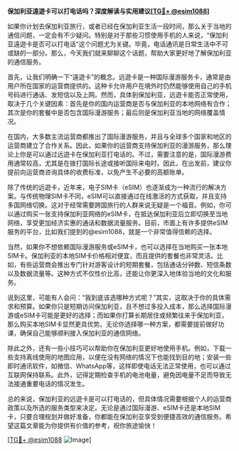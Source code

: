 **保加利亚遠遊卡可以打电话吗？深度解读与实用建议[[TG💪+ @esim1088](https://t.me/s/esim1088)]**

如果你计划去保加利亚旅行，或者已经在保加利亚生活一段时间，那么关于当地的通信问题，一定会有不少疑问。特别是对于那些习惯使用手机的人来说，“保加利亚遠遊卡是否可以打电话”这个问题尤为关键。毕竟，电话通讯是日常生活中不可或缺的一部分。那么，今天我们就来聊聊这个话题，帮助大家更好地了解保加利亚的通信服务。

首先，让我们明确一下“遠遊卡”的概念。远遊卡是一种国际漫游服务卡，通常是由用户所在国家的运营商提供的。这种卡允许用户在境外时仍然能够使用自己的手机号码进行通话、发短信以及上网。然而，具体到保加利亚，远遊卡能否正常使用，取决于几个关键因素：首先是你的国内运营商是否与保加利亚的本地网络有合作；其次是你的套餐中是否包含国际漫游服务；最后则是保加利亚当地的网络覆盖情况。

在国内，大多数主流运营商都推出了国际漫游服务，并且与全球多个国家和地区的运营商建立了合作关系。因此，如果你的运营商支持保加利亚的漫游服务，那么理论上你是可以通过远遊卡在保加利亚打电话的。不过，需要注意的是，国际漫游费用通常较高，尤其是在拨打国际长途或接听国际来电时。因此，在出发前，建议你提前向运营商咨询具体的收费标准，以免产生不必要的高额账单。

除了传统的远遊卡，近年来，电子SIM卡（eSIM）也逐渐成为一种流行的解决方案。与传统物理SIM卡不同，eSIM可以直接通过在线激活的方式获取，并且支持多国网络切换。这对于经常需要跨国旅行的人群来说无疑是一个福音。例如，你可以通过购买一张支持保加利亚网络的eSIM卡，在抵达保加利亚后立即切换至当地网络，享受更加经济实惠的通话和数据流量服务。目前，市面上有许多提供eSIM服务的平台，比如我们提到的@esim1088，就是一个非常值得信赖的选择。

当然，如果你不想依赖国际漫游服务或eSIM卡，也可以选择在当地购买一张本地SIM卡。保加利亚的本地SIM卡价格相对便宜，而且提供的套餐也非常灵活。比如，有些运营商会推出专门针对游客设计的短期套餐，包括通话分钟数、短信条数以及数据流量等。这种方式不仅性价比高，还能让你更深入地体验当地的文化和服务。

说到这里，可能有人会问：“我到底该选哪种方式呢？”其实，这取决于你的具体需求和预算。如果你只是短期访问保加利亚，且不想过多投入成本，那么选择国际漫游或eSIM卡可能是更好的选择；而如果你打算长期居住或频繁往来于保加利亚，那么购买本地SIM卡显然更具优势。无论你选择哪一种方案，都需要提前做好功课，确保自己能够顺利接入保加利亚的通信网络。

除此之外，还有一些小技巧可以帮助你在保加利亚更好地使用手机。例如，下载一些支持离线使用的地图应用，以便在没有网络的情况下也能找到目的地；安装一些即时通讯软件，如微信、WhatsApp等，这样即使电话无法正常使用，也可以通过互联网保持联系。此外，记得定期检查手机的电池电量，避免因电量不足而导致无法接通重要电话的情况发生。

总的来说，保加利亚的远遊卡是可以打电话的，但具体情况需要根据个人的运营商政策以及所选的服务类型来决定。无论是通过国际漫游、eSIM卡还是本地SIM卡，只要合理规划并做好准备，你都能在保加利亚享受到便捷高效的通信服务。希望这篇文章能为你提供有价值的参考，祝你旅途愉快！

[[TG💪+ @esim1088](https://t.me/s/esim1088) ![Image](https://i.postimg.cc/4NQfJmqS/Snipaste-2025-05-13-00-14-12.png)]